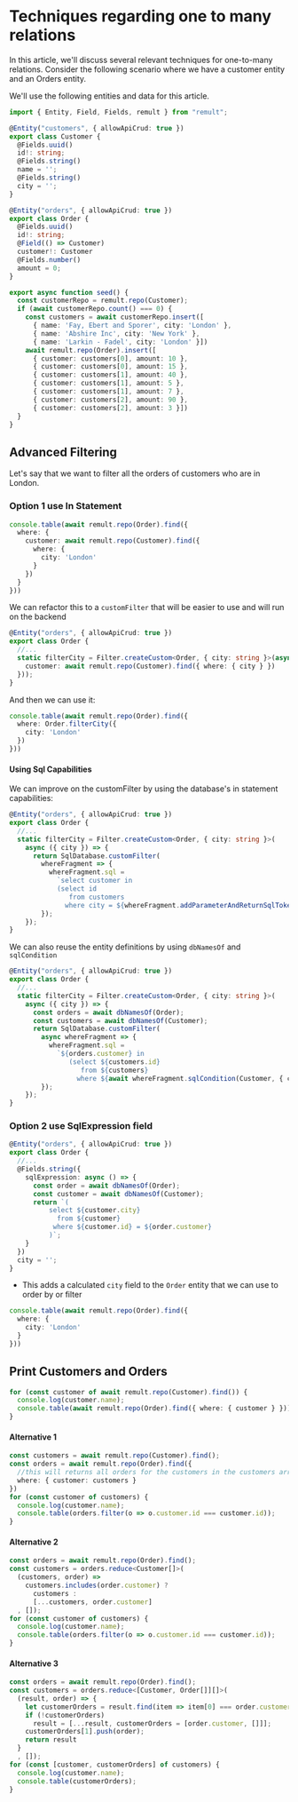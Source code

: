 # Techniques regarding one to many relations

In this article, we'll discuss several relevant techniques for one-to-many relations.
Consider the following scenario where we have a customer entity and an Orders entity.

We'll use the following entities and data for this article.
```ts
import { Entity, Field, Fields, remult } from "remult";

@Entity("customers", { allowApiCrud: true })
export class Customer {
  @Fields.uuid()
  id!: string;
  @Fields.string()
  name = '';
  @Fields.string()
  city = '';
}

@Entity("orders", { allowApiCrud: true })
export class Order {
  @Fields.uuid()
  id!: string;
  @Field(() => Customer)
  customer!: Customer
  @Fields.number()
  amount = 0;
}

export async function seed() {
  const customerRepo = remult.repo(Customer);
  if (await customerRepo.count() === 0) {
    const customers = await customerRepo.insert([
      { name: 'Fay, Ebert and Sporer', city: 'London' },
      { name: 'Abshire Inc', city: 'New York' },
      { name: 'Larkin - Fadel', city: 'London' }])
    await remult.repo(Order).insert([
      { customer: customers[0], amount: 10 },
      { customer: customers[0], amount: 15 },
      { customer: customers[1], amount: 40 },
      { customer: customers[1], amount: 5 },
      { customer: customers[1], amount: 7 },
      { customer: customers[2], amount: 90 },
      { customer: customers[2], amount: 3 }])
  }
}
```




## Advanced Filtering
Let's say that we want to filter all the orders of customers who are in London.

### Option 1 use In Statement
```ts
console.table(await remult.repo(Order).find({
  where: {
    customer: await remult.repo(Customer).find({
      where: {
        city: 'London'
      }
    })
  }
}))
```

We can refactor this to a `customFilter` that will be easier to use and will run on the backend

```ts
@Entity("orders", { allowApiCrud: true })
export class Order {
  //...
  static filterCity = Filter.createCustom<Order, { city: string }>(async ({ city }) => ({
    customer: await remult.repo(Customer).find({ where: { city } })
  }));
}
```

And then we can use it:
```ts
console.table(await remult.repo(Order).find({
  where: Order.filterCity({
    city: 'London'
  })
}))
```

#### Using Sql Capabilities
We can improve on the customFilter by using the database's in statement capabilities:
```ts
@Entity("orders", { allowApiCrud: true })
export class Order {
  //...
  static filterCity = Filter.createCustom<Order, { city: string }>(
    async ({ city }) => {
      return SqlDatabase.customFilter(
        whereFragment => {
          whereFragment.sql =
            `select customer in 
            (select id 
               from customers 
              where city = ${whereFragment.addParameterAndReturnSqlToken(city)})`
        });
    });
}
```

We can also reuse the entity definitions by using `dbNamesOf` and `sqlCondition`
```ts
@Entity("orders", { allowApiCrud: true })
export class Order {
  //...
  static filterCity = Filter.createCustom<Order, { city: string }>(
    async ({ city }) => {
      const orders = await dbNamesOf(Order);
      const customers = await dbNamesOf(Customer);
      return SqlDatabase.customFilter(
        async whereFragment => {
          whereFragment.sql =
            `${orders.customer} in 
               (select ${customers.id} 
                  from ${customers} 
                 where ${await whereFragment.sqlCondition(Customer, { city })})`
        });
    });
}
```

### Option 2 use SqlExpression field

```ts
@Entity("orders", { allowApiCrud: true })
export class Order {
  //...
  @Fields.string({
    sqlExpression: async () => {
      const order = await dbNamesOf(Order);
      const customer = await dbNamesOf(Customer);
      return `(
          select ${customer.city}
            from ${customer}
           where ${customer.id} = ${order.customer}
          )`;
    }
  })
  city = '';
}
```

* This adds a calculated `city` field to the `Order` entity that we can use to order by or filter

```ts
console.table(await remult.repo(Order).find({
  where: {
    city: 'London'
  }
}))
```




## Print Customers and Orders
```ts
for (const customer of await remult.repo(Customer).find()) {
  console.log(customer.name);
  console.table(await remult.repo(Order).find({ where: { customer } }));
}
```
#### Alternative 1
```ts
const customers = await remult.repo(Customer).find();
const orders = await remult.repo(Order).find({
  //this will returns all orders for the customers in the customers array
  where: { customer: customers }
})
for (const customer of customers) {
  console.log(customer.name);
  console.table(orders.filter(o => o.customer.id === customer.id));
}
```

#### Alternative 2
```ts
const orders = await remult.repo(Order).find();
const customers = orders.reduce<Customer[]>(
  (customers, order) =>
    customers.includes(order.customer) ?
      customers :
      [...customers, order.customer]
  , []);
for (const customer of customers) {
  console.log(customer.name);
  console.table(orders.filter(o => o.customer.id === customer.id));
}
```

#### Alternative 3
```ts
const orders = await remult.repo(Order).find();
const customers = orders.reduce<[Customer, Order[]][]>(
  (result, order) => {
    let customerOrders = result.find(item => item[0] === order.customer);
    if (!customerOrders)
      result = [...result, customerOrders = [order.customer, []]];
    customerOrders[1].push(order);
    return result
  }
  , []);
for (const [customer, customerOrders] of customers) {
  console.log(customer.name);
  console.table(customerOrders);
}
```